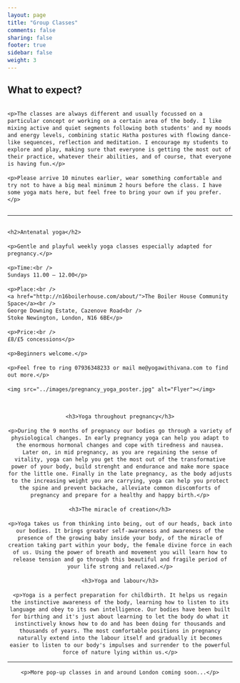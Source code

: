 ```yaml
---
layout: page
title: "Group Classes"
comments: false
sharing: false
footer: true
sidebar: false
weight: 3
---
```


## What to expect?

<div class="columns">

	<p>The classes are always different and usually focussed on a particular concept or working on a certain area of the body. I like mixing active and quiet segments following both students' and my moods and energy levels, combining static Hatha postures with flowing dance-like sequences, reflection and meditation. I encourage my students to explore and play, making sure that everyone is getting the most out of their practice, whatever their abilities, and of course, that everyone is having fun.</p>

	<p>Please arrive 10 minutes earlier, wear something comfortable and try not to have a big meal minimum 2 hours before the class. I have some yoga mats here, but feel free to bring your own if you prefer.</p>

</div>

___________________

<div class="columns">

	<h2>Antenatal yoga</h2>
	
	<p>Gentle and playful weekly yoga classes especially adapted for pregnancy.</p>

	<p>Time:<br />
	Sundays 11.00 – 12.00</p>

	<p>Place:<br />
	<a href="http://n16boilerhouse.com/about/">The Boiler House Community Space</a><br />
	George Downing Estate, Cazenove Road<br />
	Stoke Newington, London, N16 6BE</p>

	<p>Price:<br />
	£8/£5 concessions</p>

	<p>Beginners welcome.</p>

	<p>Feel free to ring 07936348233 or mail me@yogawithivana.com to find out more.</p>

	<img src="../images/pregnancy_yoga_poster.jpg" alt="Flyer"></img>

</div>

<br />

<div style="text-align: center;">

	<h3>Yoga throughout pregnancy</h3>
	
	<p>During the 9 months of pregnancy our bodies go through a variety of physiological changes. In early pregnancy yoga can help you adapt to the enormous hormonal changes and cope with tiredness and nausea. Later on, in mid pregnancy, as you are regaining the sense of vitality, yoga can help you get the most out of the transformative power of your body, build strenght and endurance and make more space for the little one. Finally in the late pregnancy, as the body adjusts to the increasing weight you are carrying, yoga can help you protect the spine and prevent backache, alleviate common discomforts of pregnancy and prepare for a healthy and happy birth.</p>
	
	<h3>The miracle of creation</h3>

	<p>Yoga takes us from thinking into being, out of our heads, back into our bodies. It brings greater self-awareness and awareness of the presence of the growing baby inside your body, of the miracle of creation taking part within your body, the female divine force in each of us. Using the power of breath and movement you will learn how to release tension and go through this beautiful and fragile period of your life strong and relaxed.</p>

	<h3>Yoga and labour</h3>

	<p>Yoga is a perfect preparation for childbirth. It helps us regain the instinctive awareness of the body, learning how to listen to its language and obey to its own intelligence. Our bodies have been built for birthing and it's just about learning to let the body do what it instinctively knows how to do and has been doing for thousands and thousands of years. The most comfortable positions in pregnancy naturally extend into the labour itself and gradually it becomes easier to listen to our body's impulses and surrender to the powerful force of nature lying within us.</p>

</div>

___________________

<div style="text-align: center;">

	<p>More pop-up classes in and around London coming soon...</p>

</div>